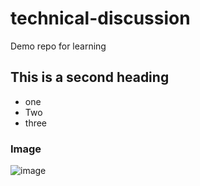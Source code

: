 # technical-discussion
Demo repo for learning


## This is a second heading

* one
* Two 
* three

### Image
![image](https://user-images.githubusercontent.com/86160725/124358378-00612d00-dbee-11eb-91ab-b81938ee1727.png)

